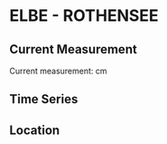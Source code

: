 # ELBE - ROTHENSEE

## Current Measurement

Current measurement: <Value topic="rivers/pegel-online/ELBE/ROTHENSEE/measurementValue"/> cm

## Time Series

<TimeSeries topic="rivers/pegel-online/ELBE/ROTHENSEE/measurementValue" period="week" />

## Location

<WorldMap>
  <Marker lat="52.1809527613989" lon="11.68265328901543" labelTopic="rivers/pegel-online/ELBE/ROTHENSEE" />
</WorldMap>
